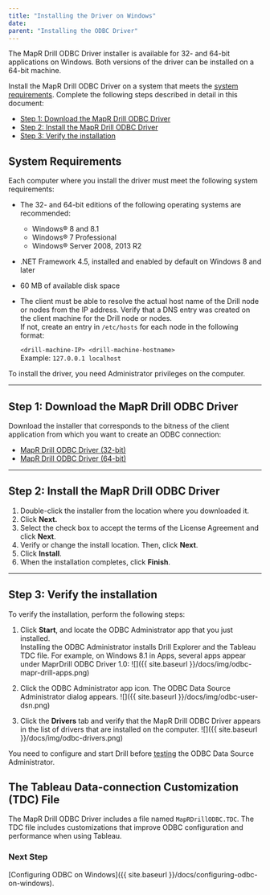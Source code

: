 ```yaml
---
title: "Installing the Driver on Windows"
date:  
parent: "Installing the ODBC Driver"
---
```

The MapR Drill ODBC Driver installer is available for 32- and 64-bit
applications on Windows. Both versions of the driver can be installed on a 64-bit
machine. 

Install the MapR Drill ODBC Driver on a system that meets the [system requirements]({{site.baseurl}}/docs/installing-the-driver-on-windows/). Complete the following steps described in detail in this document:

* [Step 1: Download the MapR Drill ODBC Driver]({{site.baseurl}}/docs/installing-the-driver-on-windows/#step-1:-download-the-mapr-drill-odbc-driver)
* [Step 2: Install the MapR Drill ODBC Driver]({{site.baseurl}}/docs/installing-the-driver-on-windows/#step-2:-install-the-mapr-drill-odbc-driver)
* [Step 3: Verify the installation]({{site.baseurl}}/docs/installing-the-driver-on-windows/#step-3:-verify-the-installation)

##  System Requirements

Each computer where you install the driver must meet the following system
requirements:

  * The 32- and 64-bit editions of the following operating systems are recommended:
    * Windows® 8 and 8.1
    * Windows® 7 Professional
    * Windows® Server 2008, 2013 R2
  * .NET Framework 4.5, installed and enabled by default on Windows 8 and later
  * 60 MB of available disk space
  * The client must be able to resolve the actual host name of the Drill node or nodes from the IP address. Verify that a DNS entry was created on the client machine for the Drill node or nodes.   
If not, create an entry in `/etc/hosts` for each node in the following format:  

    `<drill-machine-IP> <drill-machine-hostname>`  
    Example: `127.0.0.1 localhost`

To install the driver, you need Administrator privileges on the computer.

----------

## Step 1: Download the MapR Drill ODBC Driver

Download the installer that corresponds to the bitness of the client application from which you want to create an ODBC connection:

* [MapR Drill ODBC Driver (32-bit)](http://package.mapr.com/tools/MapR-ODBC/MapR_Drill/MapRDrill_odbc_v1.2.0.1000/MapRDrillODBC32.msi)  
* [MapR Drill ODBC Driver (64-bit)](http://package.mapr.com/tools/MapR-ODBC/MapR_Drill/MapRDrill_odbc_v1.2.0.1000/MapRDrillODBC64.msi)

----------

## Step 2: Install the MapR Drill ODBC Driver

1. Double-click the installer from the location where you downloaded it.
2. Click **Next.**
3. Select the check box to accept the terms of the License Agreement and click **Next**.
4. Verify or change the install location. Then, click **Next**.
5. Click **Install**.
6. When the installation completes, click **Finish**.

----------

## Step 3: Verify the installation

To verify the installation, perform the following steps:

1. Click **Start**, and locate the ODBC Administrator app that you just installed.  
   Installing the ODBC Administrator installs Drill Explorer and the Tableau TDC file. For example, on Windows 8.1 in Apps, several apps appear under MaprDrill ODBC Driver 1.0:
   ![]({{ site.baseurl }}/docs/img/odbc-mapr-drill-apps.png)

2. Click the ODBC Administrator app icon.
   The ODBC Data Source Administrator dialog appears.
   ![]({{ site.baseurl }}/docs/img/odbc-user-dsn.png)
3. Click the **Drivers** tab and verify that the MapR Drill ODBC Driver appears in the list of drivers that are installed on the computer.
   ![]({{ site.baseurl }}/docs/img/odbc-drivers.png)

You need to configure and start Drill before [testing]({{site.baseurl}}/docs/testing-the-odbc-connection/) the ODBC Data Source Administrator.

## The Tableau Data-connection Customization (TDC) File

The MapR Drill ODBC Driver includes a file named `MapRDrillODBC.TDC`. The TDC file includes customizations that improve ODBC configuration and performance
when using Tableau.

### Next Step 
[Configuring ODBC on Windows]({{ site.baseurl }}/docs/configuring-odbc-on-windows).

